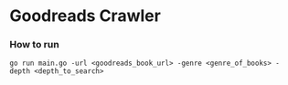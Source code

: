 # Goodreads Crawler

### How to run

    go run main.go -url <goodreads_book_url> -genre <genre_of_books> -depth <depth_to_search>

